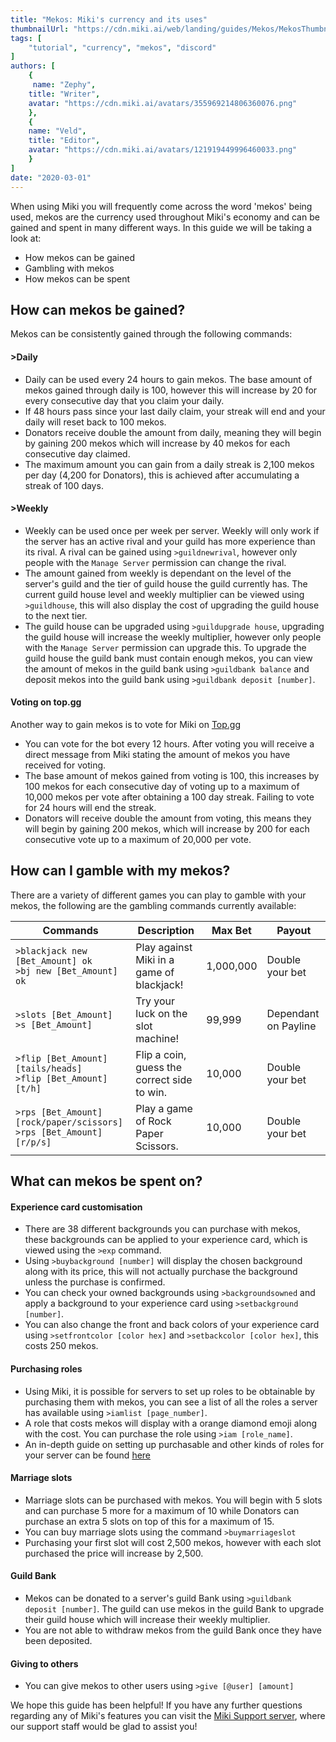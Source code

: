 ```yaml
---
title: "Mekos: Miki's currency and its uses"
thumbnailUrl: "https://cdn.miki.ai/web/landing/guides/Mekos/MekosThumbnail.png"
tags: [
    "tutorial", "currency", "mekos", "discord"
]
authors: [
    {
     name: "Zephy",
    title: "Writer",
    avatar: "https://cdn.miki.ai/avatars/355969214806360076.png"
    },
    {
    name: "Veld",
    title: "Editor",
    avatar: "https://cdn.miki.ai/avatars/121919449996460033.png"
    }
]
date: "2020-03-01"
---
```

When using Miki you will frequently come across the word 'mekos' being used, mekos are the currency used throughout Miki's economy and can be gained and spent in many different ways. In this guide we will be taking a look at:

- How mekos can be gained
- Gambling with mekos
- How mekos can be spent

## How can mekos be gained?
Mekos can be consistently gained through the following commands:

#### >Daily
 - Daily can be used every 24 hours to gain mekos. The base amount of mekos gained through daily is 100, however this will increase by 20 for every consecutive day that you claim your daily.
 - If 48 hours pass since your last daily claim, your streak will end and your daily will reset back to 100 mekos.
 - Donators receive double the amount from daily, meaning they will begin by gaining 200 mekos which will increase by 40 mekos for each consecutive day claimed.
 - The maximum amount you can gain from a daily streak is 2,100 mekos per day (4,200 for Donators), this is achieved after accumulating a streak of 100 days.
 #### >Weekly 
- Weekly can be used once per week per server. Weekly will only work if the server has an active rival and your guild has more experience than its rival. A rival can be gained using `>guildnewrival`, however only people with the `Manage Server` permission can change the rival.
- The amount gained from weekly is dependant on the level of the server's guild and the tier of guild house the guild currently has. The current guild house level and weekly multiplier can be viewed using `>guildhouse`, this will also display the cost of upgrading the guild house to the next tier.
- The guild house can be upgraded using `>guildupgrade house`, upgrading the guild house will increase the weekly multiplier, however only people with the `Manage Server` permission can upgrade this. To upgrade the guild house the guild bank must contain enough mekos, you can view the amount of mekos in the guild bank using `>guildbank balance` and deposit mekos into the guild bank using `>guildbank deposit [number]`.

#### Voting on top.gg
Another way to gain mekos is to vote for Miki on [Top.gg](https://top.gg/bot/miki)
- You can vote for the bot every 12 hours. After voting you will receive a direct message from Miki stating the amount of mekos you have received for voting.
- The base amount of mekos gained from voting is 100, this increases by 100 mekos for each consecutive day of voting up to a maximum of 10,000 mekos per vote after obtaining a 100 day streak. Failing to vote for 24 hours will end the streak.
- Donators will receive double the amount from voting, this means they will begin by gaining 200 mekos, which will increase by 200 for each consecutive vote up to a maximum of 20,000 per vote.

## How can I gamble with my mekos?
There are a variety of different games you can play to gamble with your mekos, the following are the gambling commands currently available:

| Commands | Description | Max Bet | Payout |
|---|---|---|---|
| `>blackjack new [Bet_Amount] ok` <br> `>bj new [Bet_Amount] ok` | Play against Miki in a game of blackjack! | 1,000,000 | Double your bet |
| `>slots [Bet_Amount]` <br> `>s [Bet_Amount]` | Try your luck on the slot machine! | 99,999 | Dependant on Payline |
| `>flip [Bet_Amount] [tails/heads]` <br> `>flip [Bet_Amount] [t/h]` | Flip a coin, guess the correct side to win. | 10,000 | Double your bet |
| `>rps [Bet_Amount] [rock/paper/scissors]` <br> `>rps [Bet_Amount] [r/p/s]` | Play a game of Rock Paper Scissors. | 10,000 | Double your bet |

## What can mekos be spent on?

#### Experience card customisation
- There are 38 different backgrounds you can purchase with mekos, these backgrounds can be applied to your experience card, which is viewed using the `>exp` command.
- Using `>buybackground [number]` will display the chosen background along with its price, this will not actually purchase the background unless the purchase is confirmed.
- You can check your owned backgrounds using `>backgroundsowned` and apply a background to your experience card using `>setbackground [number]`.
- You can also change the front and back colors of your experience card using `>setfrontcolor [color hex]` and `>setbackcolor [color hex]`, this costs 250 mekos.

#### Purchasing roles
- Using Miki, it is possible for servers to set up roles to be obtainable by purchasing them with mekos, you can see a list of all the roles a server has available using `>iamlist [page_number]`.
- A role that costs mekos will display with a orange diamond emoji along with the cost. You can purchase the role using `>iam [role_name]`.
- An in-depth guide on setting up purchasable and other kinds of roles for your server can be found [here](https://miki.ai/guides/using-miki-role-configuration)

#### Marriage slots
- Marriage slots can be purchased with mekos. You will begin with 5 slots and can purchase 5 more for a maximum of 10 while Donators can purchase an extra 5 slots on top of this for a maximum of 15.
- You can buy marriage slots using the command `>buymarriageslot`
- Purchasing your first slot will cost 2,500 mekos, however with each slot purchased the price will increase by 2,500.

#### Guild Bank
- Mekos can be donated to a server's guild Bank using `>guildbank deposit [number]`. The guild can use mekos in the guild Bank to upgrade their guild house which will increase their weekly multiplier.
- You are not able to withdraw mekos from the guild Bank once they have been deposited.

#### Giving to others
- You can give mekos to other users using `>give [@user] [amount]`

We hope this guide has been helpful! If you have any further questions regarding any of Miki's features you can visit the [Miki Support server](https://discord.gg/39Xpj7K), where our support staff would be glad to assist you!
